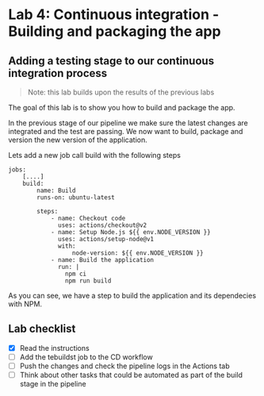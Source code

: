 # Lab 4: Continuous integration - Building and packaging the app

## Adding a testing stage to our continuous integration process

> Note: this lab builds upon the results of the previous labs

The goal of this lab is to show you how to build and package the app.

In the previous stage of our pipeline we make sure the latest changes are integrated and the test are passing. We now want to build, package and version the new version of the application.

Lets add a new job call build with the following steps

```
jobs:
    [....]
    build:
        name: Build
        runs-on: ubuntu-latest

        steps:
            - name: Checkout code
              uses: actions/checkout@v2
            - name: Setup Node.js ${{ env.NODE_VERSION }}
              uses: actions/setup-node@v1
              with:
                  node-version: ${{ env.NODE_VERSION }}
            - name: Build the application
              run: |
                npm ci
                npm run build
```

As you can see, we have a step to build the application and its dependecies with NPM.

## Lab checklist

- [x] Read the instructions
- [ ] Add the tebuildst job to the CD workflow
- [ ] Push the changes and check the pipeline logs in the Actions tab
- [ ] Think about other tasks that could be automated as part of the build stage in the pipeline
